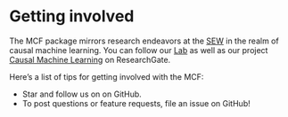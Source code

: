 # Getting involved

The MCF package mirrors research endeavors at the [SEW](https://sew.unisg.ch/en/empirische-wirtschaftsforschung) in the realm of causal machine learning. You can follow our [Lab](https://www.researchgate.net/lab/Michael-Lechner-Lab) as well as our project [Causal Machine Learning](https://www.researchgate.net/project/Causal-Machine-Learning) on ResearchGate. 

Here’s a list of tips for getting involved with the MCF:

* Star and follow us on on GitHub.
* To post questions or feature requests, file an issue on GitHub!

